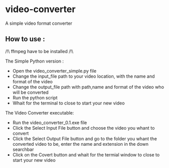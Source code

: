 # video-converter
A simple video format converter
## How to use :
/!\ ffmpeg have to be installed /!\

 The Simple Python version :
   - Open the video_converter_simple.py file
   - Change the input_file path to your video location, with the name and format of the video
   - Change the output_file path with path,name and format of the video who will be converted
   - Run the python script 
   - Whait for the terminal to close to start your new video
   
 The Video Converter executable:
   - Run the video_converter_0.1.exe file
   - Click the Select Input File button and choose the video you whant to convert
   - Click the Select Output File button and go to the folder you whant the converted video to be, enter the name and extension in the down searchbar
   - Click on the Covert button and whait for the termial window to close to start your new video
